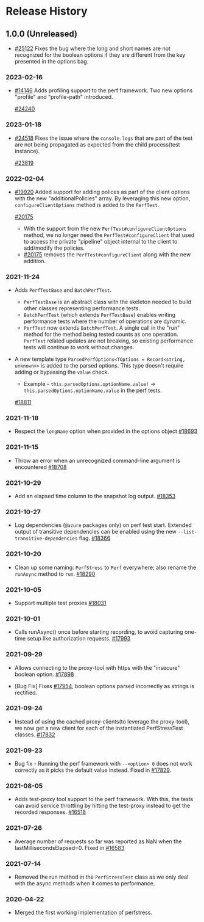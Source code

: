 # Release History

## 1.0.0 (Unreleased)

- [#25122](https://github.com/Azure/azure-sdk-for-js/pull/25122) Fixes the bug where the long and short names are not recognized for the boolean options if they are different from the key presented in the options bag.

### 2023-02-16

- [#14146](https://github.com/Azure/azure-sdk-for-js/pull/14146) Adds profiling support to the perf framework. Two new options "profile" and "profile-path" introduced.

  [#24240](https://github.com/Azure/azure-sdk-for-js/pull/24240) 

### 2023-01-18

- [#24518](https://github.com/Azure/azure-sdk-for-js/issues/24518) Fixes the issue where the `console.logs` that are part of the test are not being propagated as expected from the child process(test instance).

  [#23819](https://github.com/Azure/azure-sdk-for-js/pull/23819)

### 2022-02-04

- [#19920](https://github.com/Azure/azure-sdk-for-js/pull/19920) Added support for adding polices as part of the client options with the new "additionalPolicies" array.
  By leveraging this new option, `configureClientOptions` method is added to the `PerfTest`.

  [#20175](https://github.com/Azure/azure-sdk-for-js/pull/20175)

  - With the support from the new `PerfTest#configureClientOptions` method, we no longer need the `PerfTest#configureClient` that used to access the private "pipeline" object internal to the client to add/modify the policies.
  - [#20175](https://github.com/Azure/azure-sdk-for-js/pull/20175) removes the `PerfTest#configureClient` along with the new addition.

### 2021-11-24

- Adds `PerfTestBase` and `BatchPerfTest`.
  - `PerfTestBase` is an abstract class with the skeleton needed to build other classes representing performance tests.
  - `BatchPerfTest` (which extends `PerfTestBase`) enables writing performance tests where the number of operations are dynamic.
  - `PerfTest` now extends `BatchPerfTest`. A single call in the "run" method for the method being tested counts as one operation. `PerfTest` related updates are not breaking, so existing performance tests will continue to work without changes.
- A new template type `ParsedPerfOptions<TOptions = Record<string, unknown>>` is added to the parsed options. This type doesn't require adding or bypassing the `value` check.

  - Example - `this.parsedOptions.optionName.value!` -> `this.parsedOptions.optionName.value` in the perf tests.

  [#18811](https://github.com/Azure/azure-sdk-for-js/pull/18811)

### 2021-11-18

- Respect the `longName` option when provided in the options object
  [#18693](https://github.com/Azure/azure-sdk-for-js/pull/18693)

### 2021-11-15

- Throw an error when an unrecognized command-line argument is encountered
  [#18708](https://github.com/Azure/azure-sdk-for-js/pull/18708)

### 2021-10-29

- Add an elapsed time column to the snapshot log output.
  [#18353](https://github.com/Azure/azure-sdk-for-js/pull/18353)

### 2021-10-27

- Log dependencies (`@azure` packages only) on perf test start. Extended output of transitive dependencies can be enabled using the new `--list-transitive-dependencies` flag.
  [#18366](https://github.com/Azure/azure-sdk-for-js/pull/18366)

### 2021-10-20

- Clean up some naming: `PerfStress` to `Perf` everywhere; also rename the `runAsync` method to `run`.
  [#18290](https://github.com/Azure/azure-sdk-for-js/pull/18290)

### 2021-10-05

- Support multiple test proxies
  [#18031](https://github.com/Azure/azure-sdk-for-js/pull/18031)

### 2021-10-01

- Calls runAsync() once before starting recording, to avoid capturing one-time setup like authorization requests.
  [#17993](https://github.com/Azure/azure-sdk-for-js/pull/17993)

### 2021-09-29

- Allows connecting to the proxy-tool with https with the "insecure" boolean option.
  [#17898](https://github.com/Azure/azure-sdk-for-js/pull/17898)

- [Bug Fix] Fixes [#17954](https://github.com/Azure/azure-sdk-for-js/issues/17954), boolean options parsed incorrectly as strings is rectified.

### 2021-09-24

- Instead of using the cached proxy-clients(to leverage the proxy-tool), we now get a new client for each of the instantiated PerfStressTest classes. [#17832](https://github.com/Azure/azure-sdk-for-js/pull/17832)

### 2021-09-23

- Bug fix - Running the perf framework with `--<option> 0` does not work correctly as it picks the default value instead. Fixed in [#17829](https://github.com/Azure/azure-sdk-for-js/pull/17829).

### 2021-08-05

- Adds test-proxy tool support to the perf framework. With this, the tests can avoid service throttling by hitting the test-proxy instead to get the recorded responses.
  [#16518](https://github.com/Azure/azure-sdk-for-js/pull/16518)

### 2021-07-26

- Average number of requests so far was reported as NaN when the lastMillisecondsElapsed=0.
  Fixed in [#16583](https://github.com/Azure/azure-sdk-for-js/pull/16583)

### 2021-07-14

- Removed the run method in the `PerfStressTest` class as we only deal with the async methods when it comes to performance.

### 2020-04-22

- Merged the first working implementation of perfstress.
